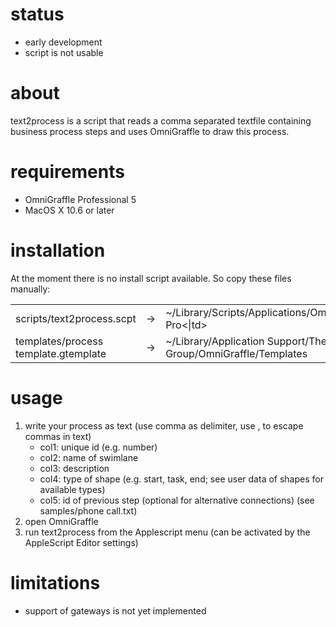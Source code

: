 # status
* early development
* script is not usable


# about

text2process is a script that reads a comma separated textfile containing 
business process steps and uses OmniGraffle to draw this process.


# requirements

* OmniGraffle Professional 5
* MacOS X 10.6 or later


# installation

At the moment there is no install script available. So copy these files manually:
<table>
<tr>
<td>scripts/text2process.scpt</td><td>-></td><td>~/Library/Scripts/Applications/OmniGraffle Pro<|td>
</tr>
<tr>
<td>templates/process template.gtemplate</td><td>-></td><td>~/Library/Application Support/The Omni Group/OmniGraffle/Templates</td>
</tr>
</table>

# usage

1. write your process as text (use comma as delimiter, use \, to escape commas in text)
    * col1: unique id (e.g. number)
    * col2: name of swimlane
    * col3: description
    * col4: type of shape (e.g. start, task, end; see user data of shapes for available types)
    * col5: id of previous step (optional for alternative connections)
    (see samples/phone call.txt)
2. open OmniGraffle
3. run text2process from the Applescript menu
    (can be activated by the AppleScript Editor settings)


# limitations

* support of gateways is not yet implemented